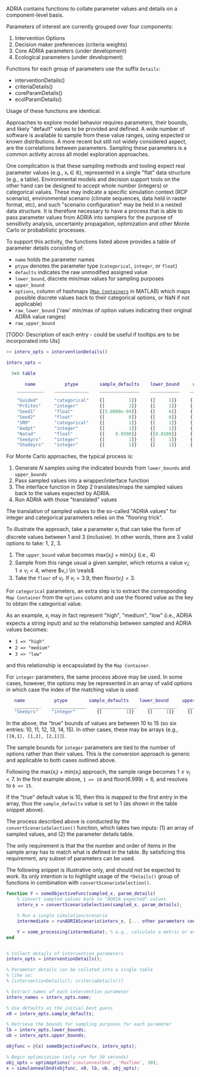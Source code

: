 ADRIA contains functions to collate parameter values and details on a component-level basis.

Parameters of interest are currently grouped over four components:

1. Intervention Options
2. Decision maker preferences (criteria weights)
3. Core ADRIA parameters (under development)
4. Ecological parameters (under development)

Functions for each group of parameters use the suffix `Details`:

- interventionDetails()
- criteriaDetails()
- coreParamDetails()
- ecolParamDetails()

Usage of these functions are identical.

Approaches to explore model behavior requires parameters, their bounds, and likely "default" values to be provided and defined.
A wide number of software is available to sample from these value ranges, using expected or known distributions. A more recent
but still not widely considered aspect, are the correlations between parameters. Sampling these parameters is a common activity
across all model exploration approaches.

One complication is that these sampling methods and tooling expect real parameter values (e.g., xᵢ ∈ ℝ), represented in a
single "flat" data structure (e.g., a table). Environmental models and decision support tools on the other hand can be designed
to accept whole number (integers) or categorical values. These may indicate a specific simulation context (RCP scenario),
environmental scenario (climate sequences, data held in raster format, etc), and such "scenario configuration" may be held
in a nested data structure. It is therefore necessary to have a process that is able to pass parameter values from ADRIA
into samplers for the purpose of sensitivity analysis, uncertainty propagation, optimization and other Monte Carlo or
probabilistic processes.

To support this activity, the functions listed above provides a table of parameter details consisting of:

- `name` holds the parameter names
- `ptype` denotes the parameter type (`categorical`, `integer`, or `float`)
- `defaults` indicates the raw unmodified assigned value
- `lower_bound`, discrete min/max values for sampling purposes
- `upper_bound`
- `options`, column of hashmaps ([`Map Containers`](https://au.mathworks.com/help/matlab/map-containers.html) in MATLAB) which maps possible discrete values back to their categorical options, or NaN if not applicable)
- `raw_lower_bound` ('raw' min/max of option values indicating their original ADRIA value ranges)
- `raw_upper_bound`

[TODO: Description of each entry - could be useful if tooltips are to be incorporated into UIs]

```matlab
>> interv_opts = interventionDetails()

interv_opts =

  9×8 table

       name           ptype        sample_defaults    lower_bound     upper_bound       options       raw_defaults        raw_bounds    
    __________    _____________    _______________    ___________    ______________    __________    ______________    _________________

    "Guided"      "categorical"    {[         1]}     {[     1]}     {[         3]}    {1×1 cell}    {[         0]}    {[          0 1]}
    "PrSites"     "integer"        {[         3]}     {[     1]}     {[         4]}    {1×1 cell}    {[         3]}    {[          1 3]}
    "Seed1"       "float"          {[5.0000e-04]}     {[     0]}     {[1.0000e-03]}    {[   NaN]}    {[5.0000e-04]}    {[ 0 1.0000e-03]}
    "Seed2"       "float"          {[         0]}     {[     0]}     {[         1]}    {[   NaN]}    {[         0]}    {[          0 1]}
    "SRM"         "categorical"    {[         1]}     {[     1]}     {[         3]}    {1×1 cell}    {[         0]}    {[          0 1]}
    "Aadpt"       "integer"        {[         1]}     {[     1]}     {[         8]}    {1×1 cell}    {[         6]}    {[         6 12]}
    "Natad"       "float"          {[    0.0500]}     {[0.0100]}     {[    0.1000]}    {[   NaN]}    {[    0.0500]}    {[0.0100 0.1000]}
    "Seedyrs"     "integer"        {[         1]}     {[     1]}     {[         7]}    {1×1 cell}    {[        10]}    {[        10 15]}
    "Shadeyrs"    "integer"        {[         1]}     {[     1]}     {[         6]}    {1×1 cell}    {[         1]}    {[          1 5]}
```

For Monte Carlo approaches, the typical process is:

1. Generate $N$ samples using the indicated bounds from `lower_bounds` and `upper_bounds`
2. Pass sampled values into a wrapper/interface function
3. The interface function in Step 2 translates/maps the sampled values back to the values expected by ADRIA.
4. Run ADRIA with those "translated" values

The translation of sampled values to the so-called "ADRIA values" for integer and categorical parameters relies on the "flooring trick".

To illustrate the approach, take a parameter $x_i$ that can take the form of discrete values between 1 and 3 (inclusive). In other words, there are 3 valid options to take: 1, 2, 3.

1. The `upper_bound` value becomes $\text{max}(x_i) + \text{min}(x_i)$ (i.e., 4)
2. Sample from this range usual a given sampler, which returns a value $v_i$; $1 \leq v_i \lt 4$, where $v_i \in \reals$
3. Take the `floor` of $v_i$. If $v_i = 3.9$, then $\text{floor}(v_i) = 3$.

For `categorical` parameters, an extra step is to extract the corresponding `Map Container` from the `options` column and use the floored value as the key to obtain the categorical value.

As an example, $x_i$ may in fact represent "high", "medium", "low" (i.e., ADRIA expects a string input) and
so the relationship between sampled and ADRIA values becomes:

- `1 => "high"`
- `2 => "medium"`
- `3 => "low"`

and this relationship is encapsulated by the `Map Container`.

For `integer` parameters, the same process above may be used. In some cases, however, the options may be represented in an array of valid options
in which case the index of the matching value is used:

```matlab
   name           ptype        sample_defaults    lower_bound     upper_bound       options       raw_defaults        raw_bounds    
   __________    _____________    _______________    ___________    ______________    __________    ______________    _________________
   "Seedyrs"     "integer"        {[         1]}     {[     1]}     {[         7]}    {1×1 cell}    {[        10]}    {[        10 15]}
```

In the above, the "true" bounds of values are between 10 to 15 (so six entries: 10, 11, 12, 13, 14, 15).
In other cases, these may be arrays (e.g., `[[0,1], [1,2], [2,1]]`).

The sample bounds for `integer` parameters are tied to the number of options rather than their values.
This is the conversion approach is generic and applicable to both cases outlined above.

Following the $\text{max}(x_i) + \text{min}(x_i)$ approach, the sample range becomes $1 \leq v_i \lt 7$.
In the first example above, `1 => 10` and $\text{floor}(6.999) = 6$, and resolves to `6 => 15`.

If the "true" default value is 10, then this is mapped to the first entry in the array, thus the `sample_defaults` value is set to 1 (as shown in the table snippet above).

The process described above is conducted by the `convertScenarioSelection()` function, which takes two inputs: (1) an array of sampled values, and (2) the parameter details table.

The only requirement is that the the number and order of items in the sample array has to match what is 
defined in the table. By satisficing this requirement, any subset of parameters can be used.

The following snippet is illustrative only, and should not be expected to work.
Its only intention is to highlight usage of the `*Details()` group of functions in combination with `convertScenarioSelection()`.

```matlab
function Y = someObjectiveFunc(sampled_x, param_details)
    % Convert sampled values back to "ADRIA expected" values
    interv_x = convertScenarioSelection(sampled_x, param_details);

    % Run a single simulation/scenario
    intermediate = runADRIAScenario(interv_x, [... other parameters considered constant for this example ...]);

    Y = some_processing(intermediate); % e.g., calculate a metric or extract averages...
end


% Collect details of intervention parameters
interv_opts = interventionDetails();

% Parameter details can be collated into a single table
% like so:
% [interventionDetails(); criteriaDetails()]

% Extract names of each intervention parameter
interv_names = interv_opts.name;

% Use defaults as the initial best guess
x0 = interv_opts.sample_defaults;

% Retrieve the bounds for sampling purposes for each parameter
lb = interv_opts.lower_bounds;
ub = interv_opts.upper_bounds;

objfunc = @(x) someObjectiveFunc(x, interv_opts);

% Begin optimisation (only run for 30 seconds)
obj_opts = optimoptions('simulannealbnd', 'MaxTime', 30);
x = simulannealbnd(objfunc, x0, lb, ub, obj_opts);
```